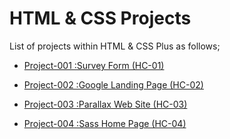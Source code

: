 # HTML & CSS Projects

List of projects within HTML & CSS Plus as follows;

- [Project-001 :Survey Form (HC-01)](./001-survey-form/README.md)

- [Project-002 :Google Landing Page (HC-02)](./002-google-landing-page/README.md)

- [Project-003 :Parallax Web Site (HC-03)](./003-parallax-website/README.md)

- [Project-004 :Sass Home Page (HC-04)](./004-Sass-Website/README.md)